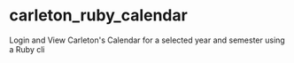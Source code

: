 # carleton_ruby_calendar
Login and View Carleton's Calendar for a selected year and semester using a Ruby cli
